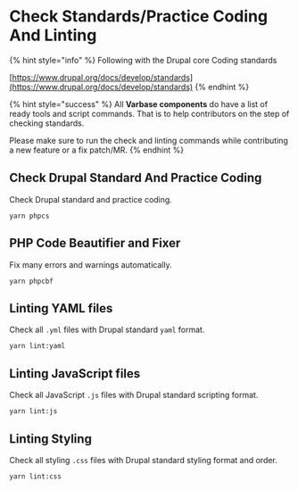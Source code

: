 # Check Standards/Practice Coding And Linting

{% hint style="info" %}
Following with the Drupal core Coding standards

[https://www.drupal.org/docs/develop/standards](https://www.drupal.org/docs/develop/standards)
{% endhint %}

{% hint style="success" %}
All **Varbase components** do have a list of ready tools and script commands. That is to help contributors on the step of checking standards. 

Please make sure to run the check and linting commands while contributing a new feature or a fix patch/MR.
{% endhint %}

## Check Drupal Standard And Practice Coding

Check Drupal standard and practice coding.

```text
yarn phpcs
```

## PHP Code Beautifier and Fixer 

Fix many errors and warnings automatically.

```text
yarn phpcbf
```

## Linting YAML files

Check all `.yml` files with Drupal standard `yaml` format.

```text
yarn lint:yaml
```

## Linting  JavaScript files

Check all JavaScript `.js` files with Drupal standard scripting format.

```text
yarn lint:js
```

## Linting Styling

Check all styling `.css` files with Drupal standard styling format and order.

```text
yarn lint:css
```

#### 



